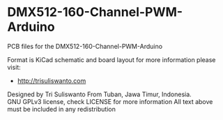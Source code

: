 # DMX512-160-Channel-PWM-Arduino

PCB files for the DMX512-160-Channel-PWM-Arduino

Format is KiCad schematic and board layout
for more information please visit:
  * http://trisuliswanto.com
  
Designed by Tri Suliswanto From Tuban, Jawa Timur, Indonesia.  
GNU GPLv3 license, check LICENSE for more information
All text above must be included in any redistribution
